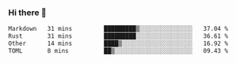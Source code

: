 ### Hi there 👋

<!--
**WShiBin/WShiBin** is a ✨ _special_ ✨ repository because its `README.md` (this file) appears on your GitHub profile.

Here are some ideas to get you started:

- 🔭 I’m currently working on ...
- 🌱 I’m currently learning ...
- 👯 I’m looking to collaborate on ...
- 🤔 I’m looking for help with ...
- 💬 Ask me about ...
- 📫 How to reach me: ...
- 😄 Pronouns: ...
- ⚡ Fun fact: ...
-->

<!--START_SECTION:waka-->

```txt
Markdown   31 mins         █████████▒░░░░░░░░░░░░░░░   37.04 %
Rust       31 mins         █████████░░░░░░░░░░░░░░░░   36.61 %
Other      14 mins         ████▒░░░░░░░░░░░░░░░░░░░░   16.92 %
TOML       8 mins          ██▒░░░░░░░░░░░░░░░░░░░░░░   09.43 %
```

<!--END_SECTION:waka-->
